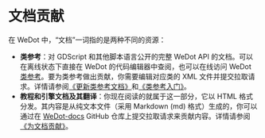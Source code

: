 # 文档贡献

在 WeDot 中，“文档”一词指的是两种不同的资源：

- **类参考**：对 GDScript 和其他脚本语言公开的完整 WeDot API 的文档。可以在离线状态下直接在 WeDot 的代码编辑器中查阅，也可以在线访问 WeDot [类参考](../../classes/index.md)。要为类参考做出贡献，你需要编辑对应类的 XML 文件并提交拉取请求。详情请参阅[《更新类参考文档》](../documentation/updating_the_class_reference.md)和[《类参考入门》](../documentation/class_reference_primer.md)。
- **教程和引擎文档及其翻译**：你现在阅读的就属于这一部分，它以 HTML 格式分发。其内容是从纯文本文件（采用 Markdown (md) 格式）生成的，你可以通过在 [WeDot-docs](https://github.com/WeDot-Engine/WeDot-docs) GitHub 仓库上提交拉取请求来贡献内容。详情请参阅[《为文档贡献》](../documentation/contributing_to_the_documentation.md)。
